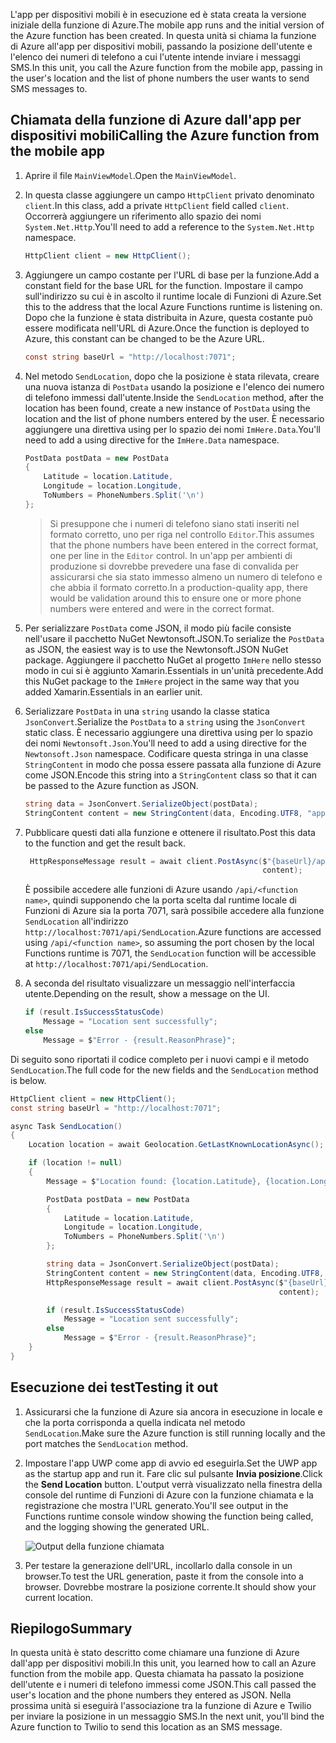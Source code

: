 <span data-ttu-id="c8cbf-101">L'app per dispositivi mobili è in esecuzione ed è stata creata la versione iniziale della funzione di Azure.</span><span class="sxs-lookup"><span data-stu-id="c8cbf-101">The mobile app runs and the initial version of the Azure function has been created.</span></span> <span data-ttu-id="c8cbf-102">In questa unità si chiama la funzione di Azure all'app per dispositivi mobili, passando la posizione dell'utente e l'elenco dei numeri di telefono a cui l'utente intende inviare i messaggi SMS.</span><span class="sxs-lookup"><span data-stu-id="c8cbf-102">In this unit, you call the Azure function from the mobile app, passing in the user's location and the list of phone numbers the user wants to send SMS messages to.</span></span>

## <a name="calling-the-azure-function-from-the-mobile-app"></a><span data-ttu-id="c8cbf-103">Chiamata della funzione di Azure dall'app per dispositivi mobili</span><span class="sxs-lookup"><span data-stu-id="c8cbf-103">Calling the Azure function from the mobile app</span></span>

1. <span data-ttu-id="c8cbf-104">Aprire il file `MainViewModel`.</span><span class="sxs-lookup"><span data-stu-id="c8cbf-104">Open the `MainViewModel`.</span></span>

2. <span data-ttu-id="c8cbf-105">In questa classe aggiungere un campo `HttpClient` privato denominato `client`.</span><span class="sxs-lookup"><span data-stu-id="c8cbf-105">In this class, add a private `HttpClient` field called `client`.</span></span> <span data-ttu-id="c8cbf-106">Occorrerà aggiungere un riferimento allo spazio dei nomi `System.Net.Http`.</span><span class="sxs-lookup"><span data-stu-id="c8cbf-106">You'll need to add a reference to the `System.Net.Http` namespace.</span></span>

    ```cs
    HttpClient client = new HttpClient();
    ```

3. <span data-ttu-id="c8cbf-107">Aggiungere un campo costante per l'URL di base per la funzione.</span><span class="sxs-lookup"><span data-stu-id="c8cbf-107">Add a constant field for the base URL for the function.</span></span> <span data-ttu-id="c8cbf-108">Impostare il campo sull'indirizzo su cui è in ascolto il runtime locale di Funzioni di Azure.</span><span class="sxs-lookup"><span data-stu-id="c8cbf-108">Set this to the address that the local Azure Functions runtime is listening on.</span></span> <span data-ttu-id="c8cbf-109">Dopo che la funzione è stata distribuita in Azure, questa costante può essere modificata nell'URL di Azure.</span><span class="sxs-lookup"><span data-stu-id="c8cbf-109">Once the function is deployed to Azure, this constant can be changed to be the Azure URL.</span></span>

    ```cs
    const string baseUrl = "http://localhost:7071";
    ```

4. <span data-ttu-id="c8cbf-110">Nel metodo `SendLocation`, dopo che la posizione è stata rilevata, creare una nuova istanza di `PostData` usando la posizione e l'elenco dei numero di telefono immessi dall'utente.</span><span class="sxs-lookup"><span data-stu-id="c8cbf-110">Inside the `SendLocation` method, after the location has been found, create a new instance of `PostData` using the location and the list of phone numbers entered by the user.</span></span> <span data-ttu-id="c8cbf-111">È necessario aggiungere una direttiva using per lo spazio dei nomi `ImHere.Data`.</span><span class="sxs-lookup"><span data-stu-id="c8cbf-111">You'll need to add a using directive for the `ImHere.Data` namespace.</span></span>

    ```cs
    PostData postData = new PostData
    {
        Latitude = location.Latitude,
        Longitude = location.Longitude,
        ToNumbers = PhoneNumbers.Split('\n')
    };
    ```

    > <span data-ttu-id="c8cbf-112">Si presuppone che i numeri di telefono siano stati inseriti nel formato corretto, uno per riga nel controllo `Editor`.</span><span class="sxs-lookup"><span data-stu-id="c8cbf-112">This assumes that the phone numbers have been entered in the correct format, one per line in the `Editor` control.</span></span> <span data-ttu-id="c8cbf-113">In un'app per ambienti di produzione si dovrebbe prevedere una fase di convalida per assicurarsi che sia stato immesso almeno un numero di telefono e che abbia il formato corretto.</span><span class="sxs-lookup"><span data-stu-id="c8cbf-113">In a production-quality app, there would be validation around this to ensure one or more phone numbers were entered and were in the correct format.</span></span>

5. <span data-ttu-id="c8cbf-114">Per serializzare `PostData` come JSON, il modo più facile consiste nell'usare il pacchetto NuGet Newtonsoft.JSON.</span><span class="sxs-lookup"><span data-stu-id="c8cbf-114">To serialize the `PostData` as JSON, the easiest way is to use the Newtonsoft.JSON NuGet package.</span></span> <span data-ttu-id="c8cbf-115">Aggiungere il pacchetto NuGet al progetto `ImHere` nello stesso modo in cui si è aggiunto Xamarin.Essentials in un'unità precedente.</span><span class="sxs-lookup"><span data-stu-id="c8cbf-115">Add this NuGet package to the `ImHere` project in the same way that you added Xamarin.Essentials in an earlier unit.</span></span>

6. <span data-ttu-id="c8cbf-116">Serializzare `PostData` in una `string` usando la classe statica `JsonConvert`.</span><span class="sxs-lookup"><span data-stu-id="c8cbf-116">Serialize the `PostData` to a `string` using the `JsonConvert` static class.</span></span> <span data-ttu-id="c8cbf-117">È necessario aggiungere una direttiva using per lo spazio dei nomi `Newtonsoft.Json`.</span><span class="sxs-lookup"><span data-stu-id="c8cbf-117">You'll need to add a using directive for the `Newtonsoft.Json` namespace.</span></span> <span data-ttu-id="c8cbf-118">Codificare questa stringa in una classe `StringContent` in modo che possa essere passata alla funzione di Azure come JSON.</span><span class="sxs-lookup"><span data-stu-id="c8cbf-118">Encode this string into a `StringContent` class so that it can be passed to the Azure function as JSON.</span></span>

    ```cs
    string data = JsonConvert.SerializeObject(postData);
    StringContent content = new StringContent(data, Encoding.UTF8, "application/json");
    ```

7. <span data-ttu-id="c8cbf-119">Pubblicare questi dati alla funzione e ottenere il risultato.</span><span class="sxs-lookup"><span data-stu-id="c8cbf-119">Post this data to the function and get the result back.</span></span>

   ```cs
    HttpResponseMessage result = await client.PostAsync($"{baseUrl}/api/SendLocation",
                                                        content);
   ```

   <span data-ttu-id="c8cbf-120">È possibile accedere alle funzioni di Azure usando `/api/<function name>`, quindi supponendo che la porta scelta dal runtime locale di Funzioni di Azure sia la porta 7071, sarà possibile accedere alla funzione `SendLocation` all'indirizzo `http://localhost:7071/api/SendLocation`.</span><span class="sxs-lookup"><span data-stu-id="c8cbf-120">Azure functions are accessed using `/api/<function name>`, so assuming the port chosen by the local Functions runtime is 7071, the `SendLocation` function will be accessible at `http://localhost:7071/api/SendLocation`.</span></span>

8. <span data-ttu-id="c8cbf-121">A seconda del risultato visualizzare un messaggio nell'interfaccia utente.</span><span class="sxs-lookup"><span data-stu-id="c8cbf-121">Depending on the result, show a message on the UI.</span></span>

    ```cs
    if (result.IsSuccessStatusCode)
        Message = "Location sent successfully";
    else
        Message = $"Error - {result.ReasonPhrase}";
    ```

<span data-ttu-id="c8cbf-122">Di seguito sono riportati il codice completo per i nuovi campi e il metodo `SendLocation`.</span><span class="sxs-lookup"><span data-stu-id="c8cbf-122">The full code for the new fields and the `SendLocation` method is below.</span></span>

```cs
HttpClient client = new HttpClient();
const string baseUrl = "http://localhost:7071";

async Task SendLocation()
{
    Location location = await Geolocation.GetLastKnownLocationAsync();

    if (location != null)
    {
        Message = $"Location found: {location.Latitude}, {location.Longitude}.";

        PostData postData = new PostData
        {
            Latitude = location.Latitude,
            Longitude = location.Longitude,
            ToNumbers = PhoneNumbers.Split('\n')
        };

        string data = JsonConvert.SerializeObject(postData);
        StringContent content = new StringContent(data, Encoding.UTF8, "application/json");
        HttpResponseMessage result = await client.PostAsync($"{baseUrl}/api/SendLocation",
                                                            content);

        if (result.IsSuccessStatusCode)
            Message = "Location sent successfully";
        else
            Message = $"Error - {result.ReasonPhrase}";
    }
}
```

## <a name="testing-it-out"></a><span data-ttu-id="c8cbf-123">Esecuzione dei test</span><span class="sxs-lookup"><span data-stu-id="c8cbf-123">Testing it out</span></span>

1. <span data-ttu-id="c8cbf-124">Assicurarsi che la funzione di Azure sia ancora in esecuzione in locale e che la porta corrisponda a quella indicata nel metodo `SendLocation`.</span><span class="sxs-lookup"><span data-stu-id="c8cbf-124">Make sure the Azure function is still running locally and the port matches the `SendLocation` method.</span></span>

2. <span data-ttu-id="c8cbf-125">Impostare l'app UWP come app di avvio ed eseguirla.</span><span class="sxs-lookup"><span data-stu-id="c8cbf-125">Set the UWP app as the startup app and run it.</span></span> <span data-ttu-id="c8cbf-126">Fare clic sul pulsante **Invia posizione**.</span><span class="sxs-lookup"><span data-stu-id="c8cbf-126">Click the **Send Location** button.</span></span> <span data-ttu-id="c8cbf-127">L'output verrà visualizzato nella finestra della console del runtime di Funzioni di Azure con la funzione chiamata e la registrazione che mostra l'URL generato.</span><span class="sxs-lookup"><span data-stu-id="c8cbf-127">You'll see output in the Functions runtime console window showing the function being called, and the logging showing the generated URL.</span></span>

    ![Output della funzione chiamata](../media/6-function-called.png)

3. <span data-ttu-id="c8cbf-129">Per testare la generazione dell'URL, incollarlo dalla console in un browser.</span><span class="sxs-lookup"><span data-stu-id="c8cbf-129">To test the URL generation, paste it from the console into a browser.</span></span> <span data-ttu-id="c8cbf-130">Dovrebbe mostrare la posizione corrente.</span><span class="sxs-lookup"><span data-stu-id="c8cbf-130">It should show your current location.</span></span>

## <a name="summary"></a><span data-ttu-id="c8cbf-131">Riepilogo</span><span class="sxs-lookup"><span data-stu-id="c8cbf-131">Summary</span></span>

<span data-ttu-id="c8cbf-132">In questa unità è stato descritto come chiamare una funzione di Azure dall'app per dispositivi mobili.</span><span class="sxs-lookup"><span data-stu-id="c8cbf-132">In this unit, you learned how to call an Azure function from the mobile app.</span></span> <span data-ttu-id="c8cbf-133">Questa chiamata ha passato la posizione dell'utente e i numeri di telefono immessi come JSON.</span><span class="sxs-lookup"><span data-stu-id="c8cbf-133">This call passed the user's location and the phone numbers they entered as JSON.</span></span> <span data-ttu-id="c8cbf-134">Nella prossima unità si eseguirà l'associazione tra la funzione di Azure e Twilio per inviare la posizione in un messaggio SMS.</span><span class="sxs-lookup"><span data-stu-id="c8cbf-134">In the next unit, you'll bind the Azure function to Twilio to send this location as an SMS message.</span></span>